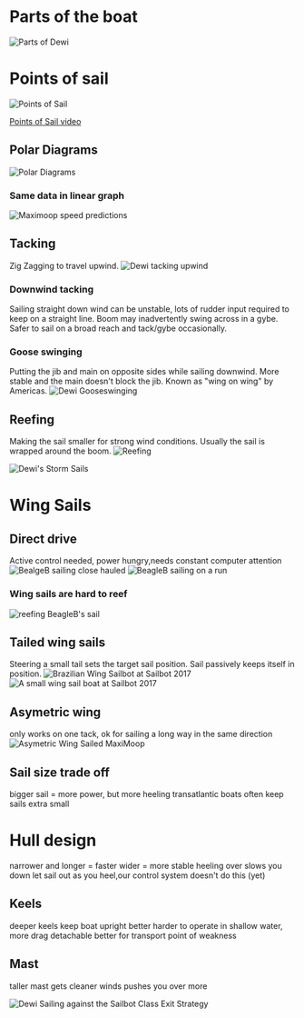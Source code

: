 # Parts of the boat
![Parts of Dewi](boatparts.png)

# Points of sail

![Points of Sail](https://www.rya.org.uk/SiteCollectionImages/email/inbrief14/Points-of-sail2.jpg)

[Points of Sail video](https://www.youtube.com/watch?v=tYo5tvojU0I)

##  Polar Diagrams
![Polar Diagrams](https://upload.wikimedia.org/wikipedia/commons/2/29/Downwind_polar_diagram_to_determine_velocity_made_good_at_various_wind_speeds.jpg)

### Same data in linear graph
![Maximoop speed predictions](maximoop_speed.png)

## Tacking
Zig Zagging to travel upwind.
![Dewi tacking upwind](tackingmap.png)

### Downwind tacking
Sailing straight down wind can be unstable, lots of rudder input required to keep on a straight line. Boom may inadvertently swing across in a gybe. Safer to sail on a broad reach and tack/gybe occasionally. 

### Goose swinging
Putting the jib and main on opposite sides while sailing downwind. More stable and the main doesn't block the jib. Known as "wing on wing" by Americas.
![Dewi Gooseswinging](gooseswing.png)

## Reefing
Making the sail smaller for strong wind conditions. Usually the sail is wrapped around the boom.
![Reefing](http://www.spinnaker-sailing.com/sites/default/files/imagefield_thumbs/reefa.gif)

![Dewi's Storm Sails](stormsails.jpg)

# Wing Sails
## Direct drive
Active control needed, power hungry,needs constant computer attention
![BealgeB sailing close hauled](BeagleClose.jpg)
![BeagleB sailing on a run](BeagleRun.jpg)

### Wing sails are hard to reef
![reefing BeagleB's sail](reefwing.jpg)

## Tailed wing sails
Steering a small tail sets the target sail position. Sail passively keeps itself in position.
![Brazilian Wing Sailbot at Sailbot 2017](BrailWing.jpg)
![A small wing sail boat at Sailbot 2017](SmallWing.jpg)

  
## Asymetric wing
only works on one tack, ok for sailing a long way in the same direction
![Asymetric Wing Sailed MaxiMoop](MaxiMoopWing.jpg)
  
## Sail size trade off
bigger sail = more power, but more heeling
transatlantic boats often keep sails extra small
  
# Hull design
narrower and longer = faster
wider = more stable
heeling over slows you down
let sail out as you heel,our control system doesn't do this (yet)

## Keels
deeper keels keep boat upright better
harder to operate in shallow water, more drag
detachable better for transport
point of weakness

## Mast
taller mast gets cleaner winds
pushes you over more

![Dewi Sailing against the Sailbot Class Exit Strategy](USNAvsDewi.jpg)

